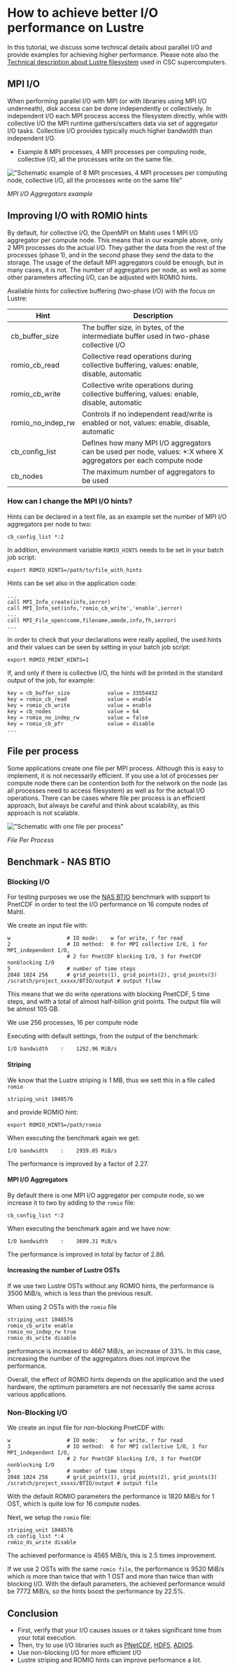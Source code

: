 # How to achieve better I/O performance on Lustre

In this tutorial, we discuss some technical details about parallel I/O
and provide examples for achieving higher performance. Please note also
the [Technical description about Lustre filesystem](../../computing/lustre.md)
used in CSC supercomputers.

## MPI I/O 

When performing parallel I/O with MPI (or with libraries using MPI I/O
underneath), disk access can be done independently or collectively. In
independent I/O each MPI process access the filesystem directly, while
with collective I/O the MPI runtime gathers/scatters data via set of
aggregator I/O tasks. Collective I/O provides typically much higher
bandwidth than independent I/O.

* Example 8 MPI processes, 4 MPI processes per computing node, collective I/O, all the processes write on the same file. 

!["Schematic example of 8 MPI processes, 4 MPI processes per computing node, collective I/O, all the processes write on the same file"](../../img/aggregators.png "MPI I/O aggregators")

*MPI I/O Aggregators example*

## Improving I/O with ROMIO hints

By default, for collective I/O, the OpenMPI on Mahti uses 1 MPI I/O
aggregator per compute node. This means that in our example above,
only 2 MPI processes do the actual I/O. They gather the data from the
rest of the processes (phase 1), and in the second phase they send the
data to the storage. The usage of the default MPI aggregators could be
enough, but in many cases, it is not. The number of aggregators per
node, as well as some other parameters affecting I/O, can be adjusted
with ROMIO hints.

Available hints for collective buffering (two-phase I/O) with the focus on Lustre:

| Hint                | Description                                                                                                      |
|---------------------|------------------------------------------------------------------------------------------------------------------|
|cb_buffer_size       | The buffer size, in bytes, of the intermediate buffer used in two-phase collective I/O                           |
|romio_cb_read        | Collective read operations during collective buffering, values: enable, disable, automatic                       |
|romio_cb_write       | Collective write operations during collective buffering, values: enable, disable, automatic                      |
|romio_no_indep_rw    | Controls if no independent read/write is enabled or not, values: enable, disable, automatic                      |
|cb_config_list       | Defines how many MPI I/O aggregators can be used per node, values: *:X where X aggregators per each compute node |
|cb_nodes             | The maximum number of aggregators to be used                                                                     |


### How can I change the MPI I/O hints?

Hints can be declared in a text file, as an example set the number of
MPI I/O aggregators per node to two:

```
cb_config_list *:2
``` 

In addition, environment variable `ROMIO_HINTS` needs to be set in your
batch job script:

```
export ROMIO_HINTS=/path/to/file_with_hints
```

Hints can be set also in the application code:

```
...
call MPI_Info_create(info,ierror)
call MPI_Info_set(info,'romio_cb_write','enable',ierror)
...
call MPI_File_open(comm,filename,amode,info,fh,ierror)
...
```

In order to check that your declarations were really applied, the used hints and their values can be seen by setting in your batch job script:

```
export ROMIO_PRINT_HINTS=1
```

If, and only if there is collective I/O, the hints will be
printed in the standard output of the job, for example:

```
key = cb_buffer_size            value = 33554432
key = romio_cb_read             value = enable
key = romio_cb_write            value = enable
key = cb_nodes                  value = 64
key = romio_no_indep_rw         value = false
key = romio_cb_pfr              value = disable
...
```


## File per process

Some applications create one file per MPI process. Although this is
easy to implement, it is not necessarily efficient. If you use a lot
of processes per compute node there can be contention both for the
network on the node (as all processes need to access filesystem)
as well as for the actual I/O operations. There can be cases where
file per process is an efficient approach, but always be careful and 
think about scalability, as this approach is not scalable.

!["Schematic with one file per process"](../../img/file_per_process.png "File Per Process")

*File Per Process*

## Benchmark - NAS BTIO

### Blocking I/O

For testing purposes we use the [NAS
BTIO](https://github.com/wkliao/BTIO) benchmark with support to
PnetCDF in order to test the I/O performance on 16  compute nodes of Mahti.

We create an input file with:

```
w                  # IO mode:    w for write, r for read
2                  # IO method:  0 for MPI collective I/O, 1 for MPI_independent I/O, 
                   # 2 for PnetCDF blocking I/O, 3 for PnetCDF nonblocking I/O
5                  # number of time steps
2048 1024 256      # grid_points(1), grid_points(2), grid_points(3)
/scratch/project_xxxxx/BTIO/output # output filew
```

This means that we do write operations with blocking PnetCDF, 5 time
  steps, and with a total of almost half-billion grid points. The
  output file will be almost 105 GB.

We use 256 processes, 16 per compute node

Executing with default settings, from the output of the benchmark:

```
I/O bandwidth    :    1292.96 MiB/s
```

#### Striping

We know that the Lustre striping is 1 MB, thus we sett this in a file called `romio`

```
striping_unit 1048576
```

and provide ROMIO hint:

```
export ROMIO_HINTS=/path/romio
```

When executing the benchmark again we get:

```
I/O bandwidth    :    2939.85 MiB/s
```

The performance is improved by a factor of 2.27.


#### MPI I/O Aggregators

By default there is one MPI I/O aggregator per compute node, so we
  increase it to two by adding to the `romio` file:

```
cb_config_list *:2 
```

When executing the benchmark again and we have now:

```
I/O bandwidth    :    3699.31 MiB/s 
```

The performance is improved in total by factor of 2.86.

#### Increasing the number of Lustre OSTs

If we use two Lustre OSTs without any ROMIO hints, the performance is
  3500 MiB/s, which is less than the previous result.

When using 2 OSTs with the `romio` file

```
striping_unit 1048576
romio_cb_write enable
romio_no_indep_rw true
romio_ds_write disable
```

performance is increased to 4667 MiB/s, an increase of 33%. In this
case, increasing the number of the aggregators does not improve the performance.

Overall, the effect of ROMIO hints depends on the application and the used hardware, the optimum parameters are not necessarily the same across various applications.

### Non-Blocking I/O

We create an input file for non-blocking PnetCDF with:

```
w                  # IO mode:    w for write, r for read
3                  # IO method:  0 for MPI collective I/O, 1 for MPI_independent I/O, 
                   # 2 for PnetCDF blocking I/O, 3 for PnetCDF nonblocking I/O
5                  # number of time steps
2048 1024 256      # grid_points(1), grid_points(2), grid_points(3)
/scratch/project_xxxxx/BTIO/output # output file
```

With the default ROMIO parameters the performance is 1820 MiB/s for 1 OST, which is quite low for 16 compute nodes.

Next, we setup the `romio` file:

```
striping_unit 1048576
cb_config_list *:4
romio_ds_write disable
```

The achieved performance is 4565 MiB/s, this is 2.5 times improvement.

If we use 2 OSTs with the same `romio file`, the performance is 9520
  MiB/s which is more than twice that with 1 OST and more than twice
  than with blocking I/O. With the default parameters, the achieved
  performance would be 7772 MiB/s, so the hints boost the performance by 22.5%.


## Conclusion

* First, verify that your I/O causes issues or it takes significant time from your total execution. 
* Then, try to use I/O libraries such as [PNetCDF](https://parallel-netcdf.github.io/), [HDF5](https://www.hdfgroup.org/), [ADIOS](https://csmd.ornl.gov/software/adios2).
* Use non-blocking I/O for more efficient I/O
* Lustre striping and ROMIO hints can improve performance a lot.




